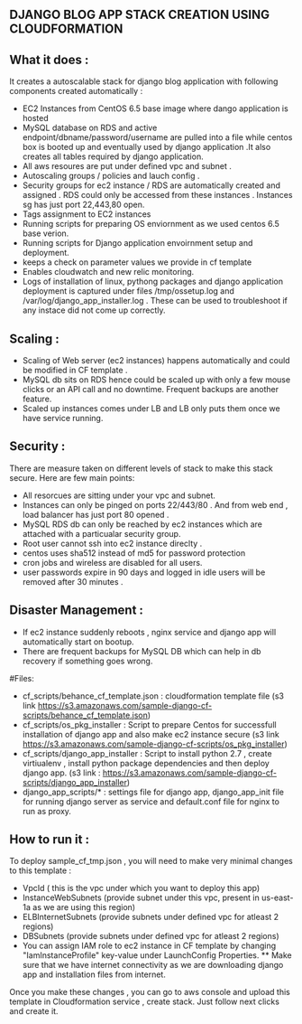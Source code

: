 ## DJANGO BLOG APP STACK CREATION USING CLOUDFORMATION
## What it does :
It creates a autoscalable stack for django blog application with following components created automatically :
- EC2 Instances from CentOS 6.5 base image where dango application is hosted 
- MySQL database on RDS and active endpoint/dbname/password/username are pulled into a file while centos box is booted up and eventually used by django application .It also creates all tables required by django application.
- All aws resoures are put under defined vpc and subnet .
- Autoscaling groups / policies and lauch config .
- Security groups for ec2 instance / RDS are automatically created and assigned . RDS could only be accessed from these instances . Instances sg has just port 22,443,80 open.
- Tags assignment to EC2 instances
- Running scripts for preparing OS enviornment as we used centos 6.5 base verion.
- Running scripts for Django application envoirnment setup and deployment.
- keeps a check on parameter values we provide in cf template
- Enables cloudwatch and new relic monitoring.
- Logs of installation of linux, pythong packages and django application deployment is captured under files /tmp/ossetup.log and /var/log/django_app_installer.log . These can be used to troubleshoot if any instace did not come up correctly. 

## Scaling :
- Scaling of Web server (ec2 instances) happens automatically and could be modified in CF template .
- MySQL db sits on RDS hence could be scaled up with only a few mouse clicks or an API call and no downtime. Frequent backups are another feature.
- Scaled up instances comes under LB and LB only puts them once we have service running.

## Security :
There are measure taken on different levels of stack to make this stack secure. Here are few main points:
- All resorcues are sitting under your vpc and subnet.
- Instances can only be pinged on ports 22/443/80 . And from web end , load balancer has just port 80 opened .
- MySQL RDS db can only be reached by ec2 instances which are attached with a particualar security group.
- Root user cannot ssh into ec2 instance direclty .
- centos uses sha512 instead of md5 for password protection
- cron jobs and wireless are disabled for all users.
- user passwords expire in 90 days and logged in idle users will be removed after 30 minutes .

## Disaster Management :
- If ec2 instance suddenly reboots , nginx service and django app will automatically start on bootup.
- There are frequent backups for MySQL DB which can help in db recovery if something goes wrong.

#Files:
- cf_scripts/behance_cf_template.json : cloudformation template file (s3 link https://s3.amazonaws.com/sample-django-cf-scripts/behance_cf_template.json)
- cf_scripts/os_pkg_installer : Script to prepare Centos for successfull installation of django app and also make ec2 instance secure (s3 link https://s3.amazonaws.com/sample-django-cf-scripts/os_pkg_installer)
- cf_scripts/django_app_installer : Script to install python 2.7 , create virtiualenv , install python package dependencies and then deploy django app. (s3 link : https://s3.amazonaws.com/sample-django-cf-scripts/django_app_installer)
- django_app_scripts/* : settings file for django app, django_app_init file for running django server as service and default.conf file for nginx to run as proxy.

## How to run it :
To deploy sample_cf_tmp.json , you will need to make very minimal changes to this template :
- VpcId ( this is the vpc under which you want to deploy this app)
- InstanceWebSubnets (provide subnet under this vpc, present in us-east-1a as we are using this region)
- ELBInternetSubnets (provide subnets under defined vpc for atleast 2 regions)
- DBSubnets (provide subnets under defined vpc for atleast 2 regions)
- You can assign IAM role to ec2 instance in CF template by changing "IamInstanceProfile" key-value under LaunchConfig Properties. 
** Make sure that we have internet connectivity as we are downloading django app and installation files from internet.
 
Once you make these changes , you can go to aws console and upload this template in Cloudformation service , create stack. Just follow next clicks and create it.
